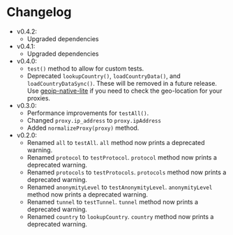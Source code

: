 # Changelog

* v0.4.2:
  * Upgraded dependencies
* v0.4.1:
  * Upgraded dependencies
* v0.4.0:
  * `test()` method to allow for custom tests.
  * Deprecated `lookupCountry()`, `loadCountryData()`, and `loadCountryDataSync()`. These will be removed in a future release. Use [geoip-native-lite](https://github.com/chill117/geoip-native-lite) if you need to check the geo-location for your proxies.
* v0.3.0:
  * Performance improvements for `testAll()`.
  * Changed `proxy.ip_address` to `proxy.ipAddress`
  * Added `normalizeProxy(proxy)` method.
* v0.2.0:
  * Renamed `all` to `testAll`. `all` method now prints a deprecated warning.
  * Renamed `protocol` to `testProtocol`. `protocol` method now prints a deprecated warning.
  * Renamed `protocols` to `testProtocols`. `protocols` method now prints a deprecated warning.
  * Renamed `anonymityLevel` to `testAnonymityLevel`. `anonymityLevel` method now prints a deprecated warning.
  * Renamed `tunnel` to `testTunnel`. `tunnel` method now prints a deprecated warning.
  * Renamed `country` to `lookupCountry`. `country` method now prints a deprecated warning.
